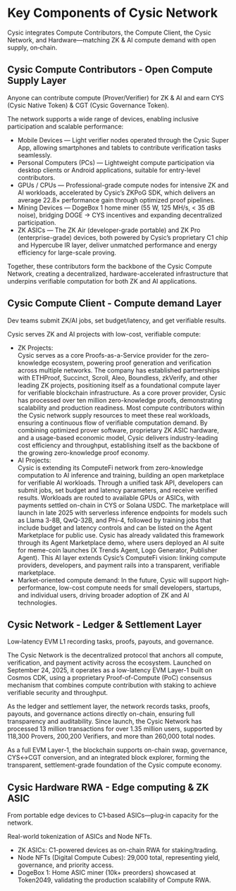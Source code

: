 # Key Components of Cysic Network

Cysic integrates Compute Contributors, the Compute Client, the Cysic Network, and Hardware—matching ZK & AI compute demand with open supply, on‑chain.&#x20;

## Cysic Compute Contributors - Open Compute Supply Layer

Anyone can contribute compute (Prover/Verifier) for ZK & AI and earn CYS (Cysic Native Token) & CGT (Cysic Governance Token). &#x20;

The network supports a wide range of devices, enabling inclusive participation and scalable performance:

* Mobile Devices — Light verifier nodes operated through the Cysic Super App, allowing smartphones and tablets to contribute verification tasks seamlessly.
* Personal Computers (PCs) — Lightweight compute participation via desktop clients or Android applications, suitable for entry-level contributors.
* GPUs / CPUs — Professional-grade compute nodes for intensive ZK and AI workloads, accelerated by Cysic’s ZKPoG SDK, which delivers an average 22.8× performance gain through optimized proof pipelines.
* Mining Devices — DogeBox 1 home miner (55 W, 125 MH/s, < 35 dB noise), bridging DOGE → CYS incentives and expanding decentralized participation.
* ZK ASICs — The ZK Air (developer-grade portable) and ZK Pro (enterprise-grade) devices, both powered by Cysic’s proprietary C1 chip and Hypercube IR layer, deliver unmatched performance and energy efficiency for large-scale proving.

Together, these contributors form the backbone of the Cysic Compute Network, creating a decentralized, hardware-accelerated infrastructure that underpins verifiable computation for both ZK and AI applications.

## Cysic Compute Client - Compute demand Layer

Dev teams submit ZK/AI jobs, set budget/latency, and get verifiable results.&#x20;

Cysic serves ZK and AI projects with low-cost, verifiable compute:

* ZK Projects:\
  Cysic serves as a core Proofs-as-a-Service provider for the zero-knowledge ecosystem, powering proof generation and verification across multiple networks. The company has established partnerships with ETHProof, Succinct, Scroll, Aleo, Boundless, zkVerify, and other leading ZK projects, positioning itself as a foundational compute layer for verifiable blockchain infrastructure. As a core prover provider, Cysic has processed over ten million zero-knowledge proofs, demonstrating scalability and production readiness. Most compute contributors within the Cysic network supply resources to meet these real workloads, ensuring a continuous flow of verifiable computation demand. By combining optimized prover software, proprietary ZK ASIC hardware, and a usage-based economic model, Cysic delivers industry-leading cost efficiency and throughput, establishing itself as the backbone of the growing zero-knowledge proof economy.
* AI Projects:\
  Cysic is extending its ComputeFi network from zero-knowledge computation to AI inference and training, building an open marketplace for verifiable AI workloads. Through a unified task API, developers can submit jobs, set budget and latency parameters, and receive verified results. Workloads are routed to available GPUs or ASICs, with payments settled on-chain in CYS or Solana USDC. The marketplace will launch in late 2025 with serverless inference endpoints for models such as Llama 3-8B, QwQ-32B, and Phi-4, followed by training jobs that include budget and latency controls and can be listed on the Agent Marketplace for public use. Cysic has already validated this framework through its Agent Marketplace demo, where users deployed an AI suite for meme-coin launches (X Trends Agent, Logo Generator, Publisher Agent). This AI layer extends Cysic’s ComputeFi vision: linking compute providers, developers, and payment rails into a transparent, verifiable marketplace.
* Market-oriented compute demand:  In the future, Cysic will support high-performance, low-cost compute needs for small developers, startups, and individual users, driving broader adoption of ZK and AI technologies.

## Cysic Network - Ledger & Settlement Layer

Low‑latency EVM L1 recording tasks, proofs, payouts, and governance.&#x20;

The Cysic Network is the decentralized protocol that anchors all compute, verification, and payment activity across the ecosystem. Launched on September 24, 2025, it operates as a low-latency EVM Layer-1 built on Cosmos CDK, using a proprietary Proof-of-Compute (PoC) consensus mechanism that combines compute contribution with staking to achieve verifiable security and throughput.

As the ledger and settlement layer, the network records tasks, proofs, payouts, and governance actions directly on-chain, ensuring full transparency and auditability. Since launch, the Cysic Network has processed 13 million transactions for over 1.35 million users, supported by 118,300 Provers, 200,200 Verifiers, and more than 260,000 total nodes.

As a full EVM Layer-1, the blockchain supports on-chain swap, governance, CYS↔CGT conversion, and an integrated block explorer, forming the transparent, settlement-grade foundation of the Cysic compute economy.

## Cysic Hardware RWA - Edge computing & ZK ASIC

From portable edge devices to C1‑based ASICs—plug‑in capacity for the network.

Real-world tokenization of ASICs and Node NFTs.

* ZK ASICs: C1-powered devices as on-chain RWA for staking/trading.
* Node NFTs (Digital Compute Cubes): 29,000 total, representing yield, governance, and priority access.
* DogeBox 1: Home ASIC miner (10k+ preorders) showcased at Token2049, validating the production scalability of Compute RWA.
